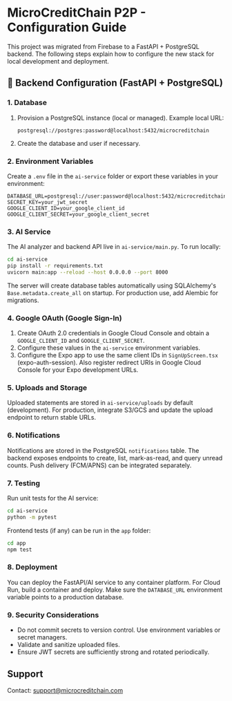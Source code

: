 # MicroCreditChain P2P - Configuration Guide

This project was migrated from Firebase to a FastAPI + PostgreSQL backend. The following steps explain how to configure the new stack for local development and deployment.

## 🔧 Backend Configuration (FastAPI + PostgreSQL)

### 1. Database

1. Provision a PostgreSQL instance (local or managed). Example local URL:
   ```text
   postgresql://postgres:password@localhost:5432/microcreditchain
   ```

2. Create the database and user if necessary.

### 2. Environment Variables

Create a `.env` file in the `ai-service` folder or export these variables in your environment:

```env
DATABASE_URL=postgresql://user:password@localhost:5432/microcreditchain
SECRET_KEY=your_jwt_secret
GOOGLE_CLIENT_ID=your_google_client_id
GOOGLE_CLIENT_SECRET=your_google_client_secret
```

### 3. AI Service

The AI analyzer and backend API live in `ai-service/main.py`. To run locally:

```bash
cd ai-service
pip install -r requirements.txt
uvicorn main:app --reload --host 0.0.0.0 --port 8000
```

The server will create database tables automatically using SQLAlchemy's `Base.metadata.create_all` on startup. For production use, add Alembic for migrations.

### 4. Google OAuth (Google Sign-In)

1. Create OAuth 2.0 credentials in Google Cloud Console and obtain a `GOOGLE_CLIENT_ID` and `GOOGLE_CLIENT_SECRET`.
2. Configure these values in the `ai-service` environment variables.
3. Configure the Expo app to use the same client IDs in `SignUpScreen.tsx` (expo-auth-session). Also register redirect URIs in Google Cloud Console for your Expo development URLs.

### 5. Uploads and Storage

Uploaded statements are stored in `ai-service/uploads` by default (development). For production, integrate S3/GCS and update the upload endpoint to return stable URLs.

### 6. Notifications

Notifications are stored in the PostgreSQL `notifications` table. The backend exposes endpoints to create, list, mark-as-read, and query unread counts. Push delivery (FCM/APNS) can be integrated separately.

### 7. Testing

Run unit tests for the AI service:

```bash
cd ai-service
python -m pytest
```

Frontend tests (if any) can be run in the `app` folder:

```bash
cd app
npm test
```

### 8. Deployment

You can deploy the FastAPI/AI service to any container platform. For Cloud Run, build a container and deploy. Make sure the `DATABASE_URL` environment variable points to a production database.

### 9. Security Considerations

- Do not commit secrets to version control. Use environment variables or secret managers.
- Validate and sanitize uploaded files.
- Ensure JWT secrets are sufficiently strong and rotated periodically.

## Support

Contact: support@microcreditchain.com
